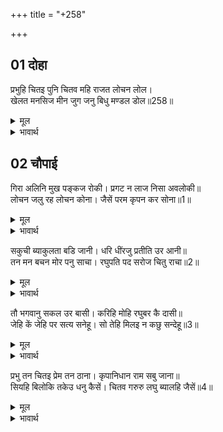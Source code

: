 +++
title = "+258"

+++


## 01 दोहा
प्रभुहि चितइ पुनि चितव महि राजत लोचन लोल।  
खेलत मनसिज मीन जुग जनु बिधु मण्डल डोल॥258॥  

<details><summary>मूल</summary>

प्रभुहि चितइ पुनि चितव महि राजत लोचन लोल।  
खेलत मनसिज मीन जुग जनु बिधु मण्डल डोल॥258॥  
</details>

<details><summary>भावार्थ</summary>

प्रभु श्री रामचन्द्रजी को देखकर फिर पृथ्वी की ओर देखती हुई सीताजी के चञ्चल नेत्र इस प्रकार शोभित हो रहे हैं, मानो चन्द्रमण्डल रूपी डोल में कामदेव की दो मछलियाँ खेल रही हों॥258॥  
</details>





## 02 चौपाई
गिरा अलिनि मुख पङ्कज रोकी। प्रगट न लाज निसा अवलोकी॥  
लोचन जलु रह लोचन कोना। जैसें परम कृपन कर सोना॥1॥  

<details><summary>मूल</summary>

गिरा अलिनि मुख पङ्कज रोकी। प्रगट न लाज निसा अवलोकी॥  
लोचन जलु रह लोचन कोना। जैसें परम कृपन कर सोना॥1॥  
</details>

<details><summary>भावार्थ</summary>

सीताजी की वाणी रूपी भ्रमरी को उनके मुख रूपी कमल ने रोक रखा है। लाज रूपी रात्रि को देखकर वह प्रकट नहीं हो रही है। नेत्रों का जल नेत्रों के कोने (कोये) में ही रह जाता है। जैसे बडे भारी कञ्जूस का सोना कोने में ही गडा रह जाता है॥1॥  
</details>

सकुची ब्याकुलता बडि जानी। धरि धींरजु प्रतीति उर आनी॥  
तन मन बचन मोर पनु साचा। रघुपति पद सरोज चितु राचा॥2॥  

<details><summary>मूल</summary>

सकुची ब्याकुलता बडि जानी। धरि धींरजु प्रतीति उर आनी॥  
तन मन बचन मोर पनु साचा। रघुपति पद सरोज चितु राचा॥2॥  
</details>

<details><summary>भावार्थ</summary>

अपनी बढी हुई व्याकुलता जानकर सीताजी सकुचा गईं और धीरज धरकर हृदय में विश्वास ले आईं कि यदि तन, मन और वचन से मेरा प्रण सच्चा है और श्री रघुनाथजी के चरण कमलों में मेरा चित्त वास्तव में अनुरक्त है,॥2॥  
</details>

तौ भगवानु सकल उर बासी। करिहि मोहि रघुबर कै दासी॥  
जेहि कें जेहि पर सत्य सनेहू। सो तेहि मिलइ न कछु सन्देहू॥3॥  

<details><summary>मूल</summary>

तौ भगवानु सकल उर बासी। करिहि मोहि रघुबर कै दासी॥  
जेहि कें जेहि पर सत्य सनेहू। सो तेहि मिलइ न कछु सन्देहू॥3॥  
</details>

<details><summary>भावार्थ</summary>

तो सबके हृदय में निवास करने वाले भगवान मुझे रघुश्रेष्ठ श्री रामचन्द्रजी की दासी अवश्य बनाएँगे। जिसका जिस पर सच्चा स्नेह होता है, वह उसे मिलता ही है, इसमें कुछ भी सन्देह नहीं है॥3॥  
</details>

प्रभु तन चितइ प्रेम तन ठाना। कृपानिधान राम सबु जाना॥  
सियहि बिलोकि तकेउ धनु कैसें। चितव गरुरु लघु ब्यालहि जैसें॥4॥  

<details><summary>मूल</summary>

प्रभु तन चितइ प्रेम तन ठाना। कृपानिधान राम सबु जाना॥  
सियहि बिलोकि तकेउ धनु कैसें। चितव गरुरु लघु ब्यालहि जैसें॥4॥  
</details>

<details><summary>भावार्थ</summary>

प्रभु की ओर देखकर सीताजी ने शरीर के द्वारा प्रेम ठान लिया (अर्थात्‌ यह निश्चय कर लिया कि यह शरीर इन्हीं का होकर रहेगा या रहेगा ही नहीं) कृपानिधान श्री रामजी सब जान गए। उन्होन्ने सीताजी को देखकर धनुष की ओर कैसे ताका, जैसे गरुडजी छोटे से साँप की ओर देखते हैं॥4॥  
</details>

<div class="audioEmbed"  caption="AIR-वाचनम्" src="https://archive
.org/download/rAmcharitmAnas-AIR/EPI-095.mp3"></div>
